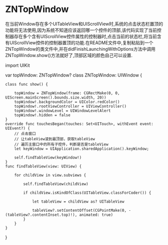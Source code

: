 # ZNTopWindow
在当前Window存在多个UITableView和UIScrollView时,系统的点击状态栏置顶的功能将无法使用,因为系统不知道应该返回哪一个控件的顶部,该代码实现了当前控制器存在多个含有UIScrollView控件属性的控制器时,点击当前的状态栏,将当前含有UIScrollView控件的控制器置顶的功能.在README文件中,复制粘贴到一个ZNTopWindow的类文件中,并在didFinishLaunchingWithOptions方法中调用ZNTopWindow.show()方法就好了,顶部区域的颜色自己可以设置.



import UIKit

var topWindow: ZNTopWindow?
class ZNTopWindow: UIWindow {
    
    class func show() {
        
        topWindow = ZNTopWindow(frame: CGRectMake(0, 0, UIScreen.mainScreen().bounds.size.width, 20))
        topWindow!.backgroundColor = UIColor.redColor()
        topWindow!.rootViewController = UIViewController()
        topWindow!.windowLevel = UIWindowLevelAlert
        topWindow!.hidden = false
    }
    override func touchesBegan(touches: Set<UITouch>, withEvent event: UIEvent?) {
        // 点击窗口
        // 让tableView滚到最顶部，获取tableView
        // 遍历主窗口中的所有子控件，判断是否是tableView
        let keyWindow = UIApplication.sharedApplication().keyWindow;
        
        self.findTableView(keyWindow!)
    }
    func findTableView(view: UIView) {
        
        for childView in view.subviews {
            
            self.findTableView(childView)
            
            if childView.isKindOfClass(UITableView.classForCoder()) {
                
                let tableView = childView as? UITableView
                
                tableView?.setContentOffset(CGPointMake(0, -(tableView?.contentInset.top)!), animated: true)
            }
        }
    }
}
